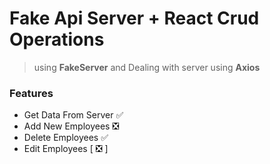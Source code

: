 # Fake Api Server + React Crud Operations

> using **FakeServer** and Dealing with server using **Axios**

### Features
- Get Data From Server ✅
- Add New Employees ❎
- Delete Employees ✅
- Edit Employees [ ❎ ]

